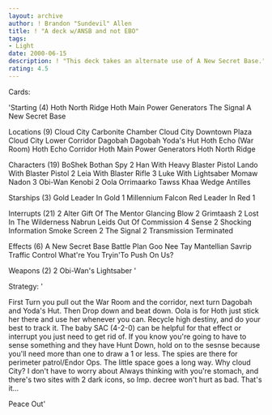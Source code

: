 ```yaml
---
layout: archive
author: ! Brandon "Sundevil" Allen
title: ! "A deck w/ANSB and not EBO"
tags:
- Light
date: 2000-06-15
description: ! "This deck takes an alternate use of A New Secret Base."
rating: 4.5
---
```

Cards: 

'Starting (4)
       Hoth North Ridge
       Hoth Main Power Generators
       The Signal
       A New Secret Base

Locations (9)
       Cloud City Carbonite Chamber
       Cloud City Downtown Plaza
       Cloud City Lower Corridor
       Dagobah
       Dagobah Yoda's Hut
       Hoth Echo (War Room)
       Hoth Echo Corridor
       Hoth Main Power Generators
       Hoth North Ridge

Characters (19)
       BoShek
       Bothan Spy
     2 Han With Heavy Blaster Pistol
       Lando With Blaster Pistol
     2 Leia With Blaster Rifle
     3 Luke With Lightsaber
       Momaw Nadon
     3 Obi-Wan Kenobi
     2 Oola
       Orrimaarko
       Tawss Khaa
       Wedge Antilles

Starships (3)
       Gold Leader In Gold 1
       Millennium Falcon
       Red Leader In Red 1

Interrupts (21)
     2 Alter
       Gift Of The Mentor
       Glancing Blow
     2 Grimtaash
     2 Lost In The Wilderness
       Nabrun Leids
       Out Of Commission
     4 Sense
     2 Shocking Information
       Smoke Screen
     2 The Signal
     2 Transmission Terminated

Effects (6)
       A New Secret Base
       Battle Plan
       Goo Nee Tay
       Mantellian Savrip
       Traffic Control
       What're You Tryin'To Push On Us?

Weapons (2)
     2 Obi-Wan's Lightsaber '

Strategy: '

First Turn you pull out the War Room and the corridor, next turn Dagobah and Yoda's Hut. Then Drop down and beat down. Oola is for Hoth just stick her there and use her whenever you can. Recycle high destiny, and do your best to track it. The baby SAC (4-2-0) can be helpful for that effect or interrupt you just need to get rid of. If you know you're going to have to sense something and they have Hunt Down, hold on to the sesnse because you'll need more than one to draw a 1 or less. The spies are there for perimeter patrol/Endor Ops. The little space goes a long way. Why cloud City? I don't have to worry about Always thinking with you're stomach, and there's two sites with 2 dark icons, so Imp. decree won't hurt as bad. That's it...

Peace Out'